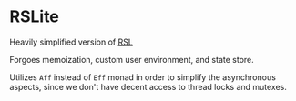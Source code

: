 # RSLite

Heavily simplified version of [RSL](https://github.com/jqyu/RSL)

Forgoes memoization, custom user environment, and state store.

Utilizes `Aff` instead of `Eff` monad in order to simplify the asynchronous aspects, since we don't have decent access to thread locks and mutexes.
